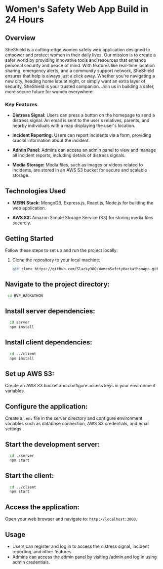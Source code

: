 # Women's Safety Web App Build in 24 Hours 

## Overview
SheShield is a cutting-edge women safety web application designed to empower and protect women in their daily lives. Our mission is to create a safer world by providing innovative tools and resources that enhance personal security and peace of mind. With features like real-time location sharing, emergency alerts, and a community support network, SheShield ensures that help is always just a click away. Whether you're navigating a new city, heading home late at night, or simply want an extra layer of security, SheShield is your trusted companion. Join us in building a safer, more secure future for women everywhere

### Key Features
- **Distress Signal:** Users can press a button on the homepage to send a distress signal. An email is sent to the user's relatives, parents, and nearby individuals with a map displaying the user's location.

- **Incident Reporting:** Users can report incidents via a form, providing crucial information about the incident.

- **Admin Panel:** Admins can access an admin panel to view and manage all incident reports, including details of distress signals.

- **Media Storage:** Media files, such as images or videos related to incidents, are stored in an AWS S3 bucket for secure and scalable storage.

## Technologies Used
- **MERN Stack:** MongoDB, Express.js, React.js, Node.js for building the web application.

- **AWS S3:** Amazon Simple Storage Service (S3) for storing media files securely.

## Getting Started
Follow these steps to set up and run the project locally:

1. Clone the repository to your local machine:
   ```bash
   git clone https://github.com/Slacky300/WomenSafetyHackathonApp.git
   ```

## Navigate to the project directory:

 ```bash
  cd BVP_HACKATHON
```
## Install server dependencies:

```bash
  cd server
  npm install
```

## Install client dependencies:

```bash
  cd ../client
  npm install
```

## Set up AWS S3:

Create an AWS S3 bucket and configure access keys in your environment variables.

## Configure the application:

Create a `.env` file in the server directory and configure environment variables such as database connection, AWS S3 credentials, and email settings.

## Start the development server:

```bash
  cd ./server
  npm start

```
## Start the client:

```bash
  cd ../client
  npm start
```

## Access the application:
Open your web browser and navigate to: `http://localhost:3000`.

## Usage

- Users can register and log in to access the distress signal, incident reporting, and other features.
- Admins can access the admin panel by visiting /admin and log in using admin credentials.

